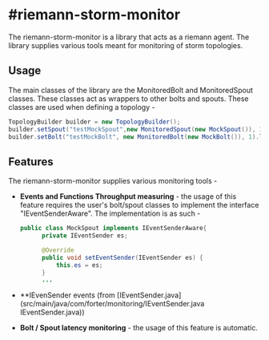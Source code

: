 #riemann-storm-monitor
=========

The riemann-storm-monitor is a library that acts as a riemann agent.
The library supplies various tools meant for monitoring of storm topologies.


## Usage ##
The main classes of the library are the MonitoredBolt and MonitoredSpout classes. These classes act as wrappers to other bolts and spouts.
These classes are used when defining a topology - 

```java
TopologyBuilder builder = new TopologyBuilder();
builder.setSpout("testMockSpout",new MonitoredSpout(new MockSpout()), 1);
builder.setBolt("testMockBolt", new MonitoredBolt(new MockBolt()), 1).localOrShuffleGrouping("testMockSpout");
```

## Features ##
The riemann-storm-monitor supplies various monitoring tools - 
* **Events and Functions Throughput measuring** - the usage of this feature requires the user's bolt/spout classes to implement the interface "IEventSenderAware".
  The implementation is as such - 
  ```java
  public class MockSpout implements IEventSenderAware{
        private IEventSender es;

        @Override
        public void setEventSender(IEventSender es) {
            this.es = es;
        }
        ...
  ```

* **IEvenSender events (from [IEventSender.java](src/main/java/com/forter/monitoring/IEventSender.java IEventSender.java))

* **Bolt / Spout latency monitoring** - the usage of this feature is automatic.
